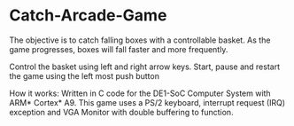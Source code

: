 # Catch-Arcade-Game

The objective is to catch falling boxes with a controllable basket. As the game progresses, boxes will fall faster and more frequently.

Control the basket using left and right arrow keys.
Start, pause and restart the game using the left most push button

How it works:
Written in C code for the DE1-SoC Computer System with ARM* Cortex* A9. This game uses a PS/2 keyboard, interrupt request (IRQ) exception and VGA Monitor with double buffering to function.
